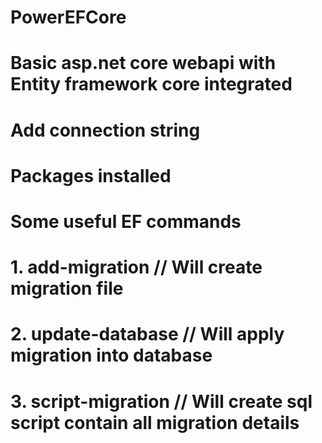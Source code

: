 # PowerEFCore
# Basic asp.net core webapi with Entity framework core integrated
# Add connection string 
# Packages installed 
# <PackageReference Include="Microsoft.EntityFrameworkCore" Version="3.1.0" />
# <PackageReference Include="Microsoft.EntityFrameworkCore.SqlServer" Version="3.1.0" />
# <PackageReference Include="Microsoft.EntityFrameworkCore.Tools" Version="3.1.0">
# Some useful EF commands
# 1. add-migration <message> // Will create migration file
#  2. update-database // Will apply migration into database
# 3. script-migration  // Will create sql script contain all migration details
